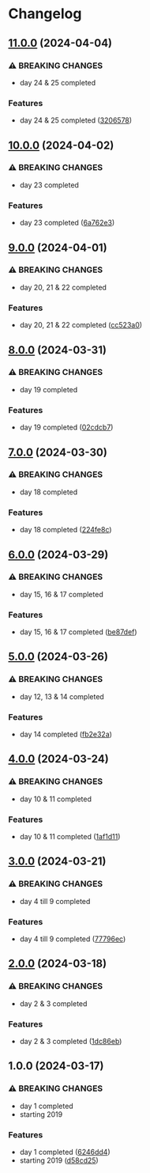 # Changelog

## [11.0.0](https://github.com/sergiorgiraldo/AdventOfCode2019/compare/v10.0.0...v11.0.0) (2024-04-04)


### ⚠ BREAKING CHANGES

* day 24 & 25 completed

### Features

* day 24 & 25 completed ([3206578](https://github.com/sergiorgiraldo/AdventOfCode2019/commit/320657808998e0d36da7b55e1f5923c25e10309d))

## [10.0.0](https://github.com/sergiorgiraldo/AdventOfCode2019/compare/v9.0.0...v10.0.0) (2024-04-02)


### ⚠ BREAKING CHANGES

* day 23 completed

### Features

* day 23 completed ([6a762e3](https://github.com/sergiorgiraldo/AdventOfCode2019/commit/6a762e3bf11a950886fa7d1b6633a40f60d2309e))

## [9.0.0](https://github.com/sergiorgiraldo/AdventOfCode2019/compare/v8.0.0...v9.0.0) (2024-04-01)


### ⚠ BREAKING CHANGES

* day 20, 21 & 22 completed

### Features

* day 20, 21 & 22 completed ([cc523a0](https://github.com/sergiorgiraldo/AdventOfCode2019/commit/cc523a039252b634928f09b501840dae2c5ca6dd))

## [8.0.0](https://github.com/sergiorgiraldo/AdventOfCode2019/compare/v7.0.0...v8.0.0) (2024-03-31)


### ⚠ BREAKING CHANGES

* day 19 completed

### Features

* day 19 completed ([02cdcb7](https://github.com/sergiorgiraldo/AdventOfCode2019/commit/02cdcb7cdf56100b3bcd74ac0cabdc42383737f6))

## [7.0.0](https://github.com/sergiorgiraldo/AdventOfCode2019/compare/v6.0.0...v7.0.0) (2024-03-30)


### ⚠ BREAKING CHANGES

* day 18 completed

### Features

* day 18 completed ([224fe8c](https://github.com/sergiorgiraldo/AdventOfCode2019/commit/224fe8c45b9676cb212f711867b46d0e05e3fcbc))

## [6.0.0](https://github.com/sergiorgiraldo/AdventOfCode2019/compare/v5.0.0...v6.0.0) (2024-03-29)


### ⚠ BREAKING CHANGES

* day 15, 16 & 17 completed

### Features

* day 15, 16 & 17 completed ([be87def](https://github.com/sergiorgiraldo/AdventOfCode2019/commit/be87def50ce0d6f6576e167fc09b1fa57792a20e))

## [5.0.0](https://github.com/sergiorgiraldo/AdventOfCode2019/compare/v4.0.0...v5.0.0) (2024-03-26)


### ⚠ BREAKING CHANGES

* day 12, 13 & 14 completed

### Features

* day 14 completed ([fb2e32a](https://github.com/sergiorgiraldo/AdventOfCode2019/commit/fb2e32ae02edb587bef3696ab3781b9b9c52ffdb))

## [4.0.0](https://github.com/sergiorgiraldo/AdventOfCode2019/compare/v3.0.0...v4.0.0) (2024-03-24)


### ⚠ BREAKING CHANGES

* day 10 & 11 completed

### Features

* day 10 & 11 completed ([1af1d11](https://github.com/sergiorgiraldo/AdventOfCode2019/commit/1af1d11eabd75124dc662a895192e2f59e10b5d0))

## [3.0.0](https://github.com/sergiorgiraldo/AdventOfCode2019/compare/v2.0.0...v3.0.0) (2024-03-21)


### ⚠ BREAKING CHANGES

* day 4 till 9 completed

### Features

* day 4 till 9 completed ([77796ec](https://github.com/sergiorgiraldo/AdventOfCode2019/commit/77796ecfa6f22a38de8c01104f86df164dc22ca8))

## [2.0.0](https://github.com/sergiorgiraldo/AdventOfCode2019/compare/v1.0.0...v2.0.0) (2024-03-18)


### ⚠ BREAKING CHANGES

* day 2 & 3 completed

### Features

* day 2 & 3 completed ([1dc86eb](https://github.com/sergiorgiraldo/AdventOfCode2019/commit/1dc86eb46422b3ccac3f5db6459a2a9070e96e2a))

## 1.0.0 (2024-03-17)


### ⚠ BREAKING CHANGES

* day 1 completed
* starting 2019

### Features

* day 1 completed ([6246dd4](https://github.com/sergiorgiraldo/AdventOfCode2019/commit/6246dd477299bbdf7dd4f752924482b965d13485))
* starting 2019 ([d58cd25](https://github.com/sergiorgiraldo/AdventOfCode2019/commit/d58cd255c8dc0ef2b9428d52586a3599ee4c11a2))
